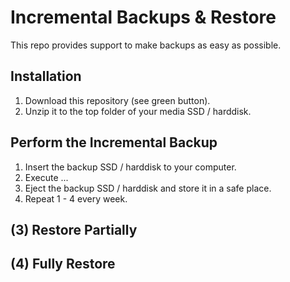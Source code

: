 Incremental Backups & Restore
=============================

This repo provides support to make backups as easy as possible.

Installation
------------
1. Download this repository (see green button).
2. Unzip it to the top folder of your media SSD / harddisk.

Perform the Incremental Backup
------------------------------
1. Insert the backup SSD / harddisk to your computer.
2. Execute ...
3. Eject the backup SSD / harddisk and store it in a safe place.
4. Repeat 1 - 4 every week.

(3) Restore Partially
---------------------

(4) Fully Restore
-----------------
